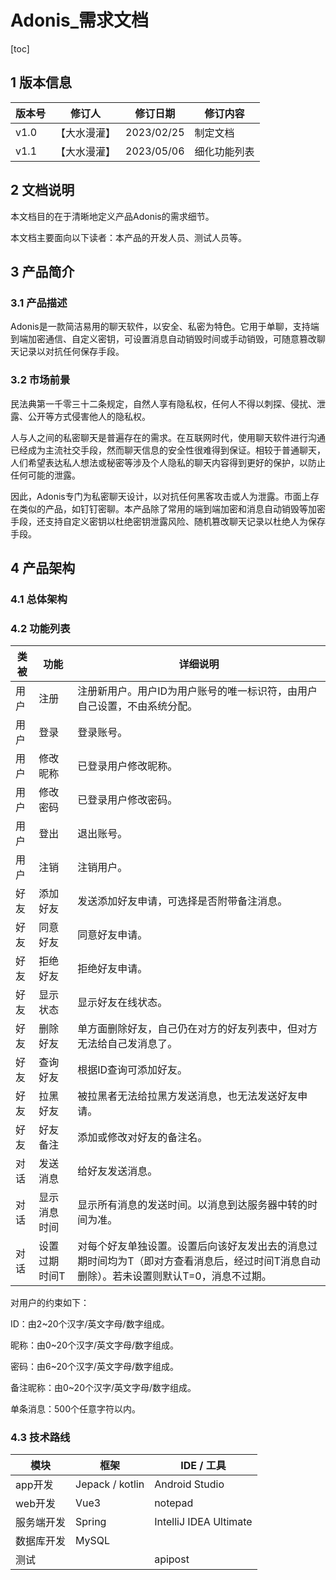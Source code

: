 # Adonis_需求文档

[toc]

## 1 版本信息

| 版本号 | 修订人       | 修订日期   | 修订内容     |
| ------ | ------------ | ---------- | ------------ |
| v1.0   | 【大水漫灌】 | 2023/02/25 | 制定文档     |
| v1.1   | 【大水漫灌】 | 2023/05/06 | 细化功能列表 |

## 2 文档说明

本文档目的在于清晰地定义产品Adonis的需求细节。

本文档主要面向以下读者：本产品的开发人员、测试人员等。

## 3 产品简介

### 3.1 产品描述

Adonis是一款简洁易用的聊天软件，以安全、私密为特色。它用于单聊，支持端到端加密通信、自定义密钥，可设置消息自动销毁时间或手动销毁，可随意篡改聊天记录以对抗任何保存手段。

### 3.2 市场前景

民法典第一千零三十二条规定，自然人享有隐私权，任何人不得以刺探、侵扰、泄露、公开等方式侵害他人的隐私权。

人与人之间的私密聊天是普遍存在的需求。在互联网时代，使用聊天软件进行沟通已经成为主流社交手段，然而聊天信息的安全性很难得到保证。相较于普通聊天，人们希望表达私人想法或秘密等涉及个人隐私的聊天内容得到更好的保护，以防止任何可能的泄露。

因此，Adonis专门为私密聊天设计，以对抗任何黑客攻击或人为泄露。市面上存在类似的产品，如钉钉密聊。本产品除了常用的端到端加密和消息自动销毁等加密手段，还支持自定义密钥以杜绝密钥泄露风险、随机篡改聊天记录以杜绝人为保存手段。

## 4 产品架构

### 4.1 总体架构

### 4.2 功能列表

| 类被 | 功能          | 详细说明                                                     |
| ---- | ------------- | ------------------------------------------------------------ |
| 用户 | 注册          | 注册新用户。用户ID为用户账号的唯一标识符，由用户自己设置，不由系统分配。 |
| 用户 | 登录          | 登录账号。                                                   |
| 用户 | 修改昵称      | 已登录用户修改昵称。                                         |
| 用户 | 修改密码      | 已登录用户修改密码。                                         |
| 用户 | 登出          | 退出账号。                                                   |
| 用户 | 注销          | 注销用户。                                                   |
| 好友 | 添加好友      | 发送添加好友申请，可选择是否附带备注消息。                   |
| 好友 | 同意好友      | 同意好友申请。                                               |
| 好友 | 拒绝好友      | 拒绝好友申请。                                               |
| 好友 | 显示状态      | 显示好友在线状态。                                           |
| 好友 | 删除好友      | 单方面删除好友，自己仍在对方的好友列表中，但对方无法给自己发消息了。 |
| 好友 | 查询好友      | 根据ID查询可添加好友。                                       |
| 好友 | 拉黑好友      | 被拉黑者无法给拉黑方发送消息，也无法发送好友申请。           |
| 好友 | 好友备注      | 添加或修改对好友的备注名。                                   |
| 对话 | 发送消息      | 给好友发送消息。                                             |
| 对话 | 显示消息时间  | 显示所有消息的发送时间。以消息到达服务器中转的时间为准。     |
| 对话 | 设置过期时间T | 对每个好友单独设置。设置后向该好友发出去的消息过期时间均为T（即对方查看消息后，经过时间T消息自动删除）。若未设置则默认T=0，消息不过期。 |

对用户的约束如下：

ID：由2\~20个汉字/英文字母/数字组成。

昵称：由0\~20个汉字/英文字母/数字组成。

密码：由6\~20个汉字/英文字母/数字组成。

备注昵称：由0\~20个汉字/英文字母/数字组成。

单条消息：500个任意字符以内。

### 4.3 技术路线

| 模块       | 框架            | IDE / 工具             |
| ---------- | --------------- | ---------------------- |
| app开发    | Jepack / kotlin | Android Studio         |
| web开发    | Vue3            | notepad                |
| 服务端开发 | Spring          | IntelliJ IDEA Ultimate |
| 数据库开发 | MySQL           |                        |
| 测试       |                 | apipost                |





